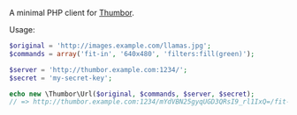 A minimal PHP client for [Thumbor][1].

Usage:
```php
$original = 'http://images.example.com/llamas.jpg';
$commands = array('fit-in', '640x480', 'filters:fill(green)');

$server = 'http://thumbor.example.com:1234/';
$secret = 'my-secret-key';

echo new \Thumbor\Url($original, $commands, $server, $secret);
// => http://thumbor.example.com:1234/mYdVBN25gyqUGD3QRsI9_rl1IxQ=/fit-in/640x480/filters:fill(green)/http%3A%2F%2Fimages.example.com%2Fllamas.jpg
```

 [1]: https://github.com/globocom/thumbor
